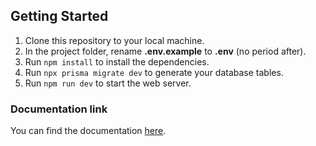 ## Getting Started

1. Clone this repository to your local machine.
2. In the project folder, rename **.env.example** to **.env** (no period after).
3. Run `npm install` to install the dependencies.
4. Run `npx prisma migrate dev` to generate your database tables.
5. Run `npm run dev` to start the web server.

### Documentation link

You can find the documentation [here](https://issuetracker-team8.vercel.app/documentation/v1.html).
